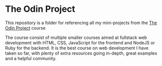 # The Odin Project
This repository is a folder for referencing all my mini-projects from the 
[The Odin Project](https://theodinproject.com) course

The course consist of multiple smaller courses aimed at fullstack web development with HTML, CSS, JavaScript for the frontend and NodeJS or Ruby for the backend.
It is the best course on web development I have taken so far, with plenty of extra resources going in-depth, great examples and a helpful community. 
